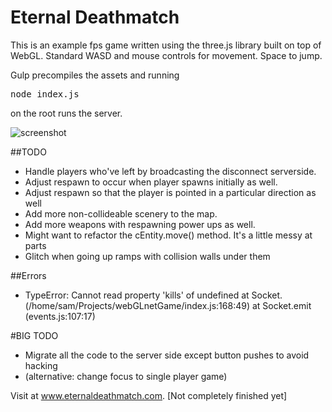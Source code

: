 # Eternal Deathmatch
This is an example fps game written using the three.js library built on top of WebGL. Standard WASD and mouse controls for movement. Space to jump.

Gulp precompiles the assets and running <pre>node index.js</pre> on the root runs the server.

![screenshot](https://github.com/samowen62/webGLnetGame/blob/master/images/game.png)

##TODO
* Handle players who've left by broadcasting the disconnect serverside.
* Adjust respawn to occur when player spawns initially as well.
* Adjust respawn so that the player is pointed in a particular direction as well
* Add more non-collideable scenery to the map.
* Add more weapons with respawning power ups as well.
* Might want to refactor the cEntity.move() method. It's a little messy at parts
* Glitch when going up ramps with collision walls under them

##Errors 
* TypeError: Cannot read property 'kills' of undefined
    at Socket.<anonymous> (/home/sam/Projects/webGLnetGame/index.js:168:49)
    at Socket.emit (events.js:107:17)


#BIG TODO
* Migrate all the code to the server side except button pushes to avoid hacking
* (alternative: change focus to single player game)

Visit at www.eternaldeathmatch.com. [Not completely finished yet]
